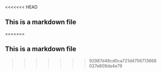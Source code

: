 <<<<<<< HEAD
## This is a markdown file
=======
## This is a markdown file
>>>>>>> 92987d48cd0ca721d4756713668027e809da4e79
